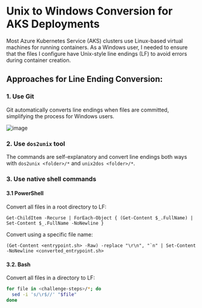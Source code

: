 # Unix to Windows Conversion for AKS Deployments

Most Azure Kubernetes Service (AKS) clusters use Linux-based virtual machines for running containers. As a Windows user, I needed to ensure that the files I configure have Unix-style line endings (LF) to avoid errors during container creation.

## Approaches for Line Ending Conversion:

### 1. Use Git

Git automatically converts line endings when files are committed, simplifying the process for Windows users.

![image](https://github.com/ZCHAnalytics/K8s-resume-with-tf-azure-pwsh/assets/146954022/e73090dc-8494-4e14-a635-1eb305b2dae5)

### 2. Use `dos2unix` tool

The commands are self-explanatory and convert line endings both ways with `dos2unix <folder>/*` and `unix2dos <folder>/*`.

### 3. Use native shell commands

#### 3.1 PowerShell 
Convert all files in a root directory to LF:
```pwsh 
Get-ChildItem -Recurse | ForEach-Object { (Get-Content $_.FullName) | Set-Content $_.FullName -NoNewline }
```
Convert using a specific file name:
```pwsh
(Get-Content <entrypoint.sh> -Raw) -replace "\r\n", "`n" | Set-Content -NoNewline <converted_entrypoint.sh>
```

#### 3.2. Bash
Convert all files in a directory to LF:
```bash
for file in <challenge-steps>/*; do
  sed -i 's/\r$//' "$file"
done
```
